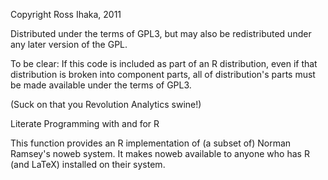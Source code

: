 Copyright Ross Ihaka, 2011

Distributed under the terms of GPL3, but may also be
redistributed under any later version of the GPL.

To be clear: If this code is included as part of an R
distribution, even if that distribution is broken into
component parts, all of distribution's parts must be
made available under the terms of GPL3.

(Suck on that you Revolution Analytics swine!)

Literate Programming with and for R

This function provides an R implementation of (a subset of)
Norman Ramsey's noweb system.  It makes noweb available to
anyone who has R (and LaTeX) installed on their system.
